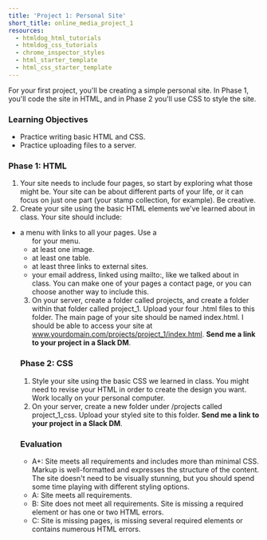 ```yaml
---
title: 'Project 1: Personal Site'
short_title: online_media_project_1
resources:
  - htmldog_html_tutorials
  - htmldog_css_tutorials
  - chrome_inspector_styles
  - html_starter_template
  - html_css_starter_template
---
```


For your first project, you'll be creating a simple personal site. In Phase 1, you'll code the site in HTML, and in Phase 2 you'll use CSS to style the site.

### Learning Objectives

- Practice writing basic HTML and CSS.
- Practice uploading files to a server.

### Phase 1: HTML

1. Your site needs to include four pages, so start by exploring what those might be. Your site can be about different parts of your life, or it can focus on just one part (your stamp collection, for example). Be creative.
2. Create your site using the basic HTML elements we've learned about in class. Your site should include:
  - a menu with links to all your pages. Use a <ul> for your menu.
  - at least one image.
  - at least one table.
  - at least three links to external sites.
  - your email address, linked using mailto:, like we talked about in class. You can make one of your pages a contact page, or you can choose another way to include this.
3. On your server, create a folder called projects, and create a folder within that folder called project_1. Upload your four .html files to this folder. The main page of your site should be named index.html. I should be able to access your site at www.yourdomain.com/projects/project_1/index.html. __Send me a link to your project in a Slack DM__.


### Phase 2: CSS

1. Style your site using the basic CSS we learned in class. You might need to revise your HTML in order to create the design you want. Work locally on your personal computer.
2. On your server, create a new folder under /projects called project_1_css. Upload your styled site to this folder. __Send me a link to your project in a Slack DM__.

### Evaluation

- A+: Site meets all requirements and includes more than minimal CSS. Markup is well-formatted and expresses the structure of the content. The site doesn't need to be visually stunning, but you should spend some time playing with different styling options.
- A: Site meets all requirements.
- B: Site does not meet all requirements. Site is missing a required element or has one or two HTML errors.
- C: Site is missing pages, is missing several required elements or contains numerous HTML errors.
